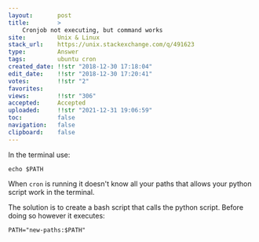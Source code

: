 ```yaml
---
layout:       post
title:        >
    Cronjob not executing, but command works
site:         Unix & Linux
stack_url:    https://unix.stackexchange.com/q/491623
type:         Answer
tags:         ubuntu cron
created_date: !!str "2018-12-30 17:18:04"
edit_date:    !!str "2018-12-30 17:20:41"
votes:        !!str "2"
favorites:    
views:        !!str "306"
accepted:     Accepted
uploaded:     !!str "2021-12-31 19:06:59"
toc:          false
navigation:   false
clipboard:    false
---
```


In the terminal use:

``` 
echo $PATH

```

When `cron` is running it doesn't know all your paths that allows your python script work in the terminal.

The solution is to create a bash script that calls the python script. Before doing so however it executes:

``` 
PATH="new-paths:$PATH"

```
